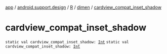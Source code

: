 [app](../../../index.md) / [android.support.design](../../index.md) / [R](../index.md) / [dimen](index.md) / [cardview_compat_inset_shadow](./cardview_compat_inset_shadow.md)

# cardview_compat_inset_shadow

`static val cardview_compat_inset_shadow: `[`Int`](https://kotlinlang.org/api/latest/jvm/stdlib/kotlin/-int/index.html)
`static val cardview_compat_inset_shadow: `[`Int`](https://kotlinlang.org/api/latest/jvm/stdlib/kotlin/-int/index.html)